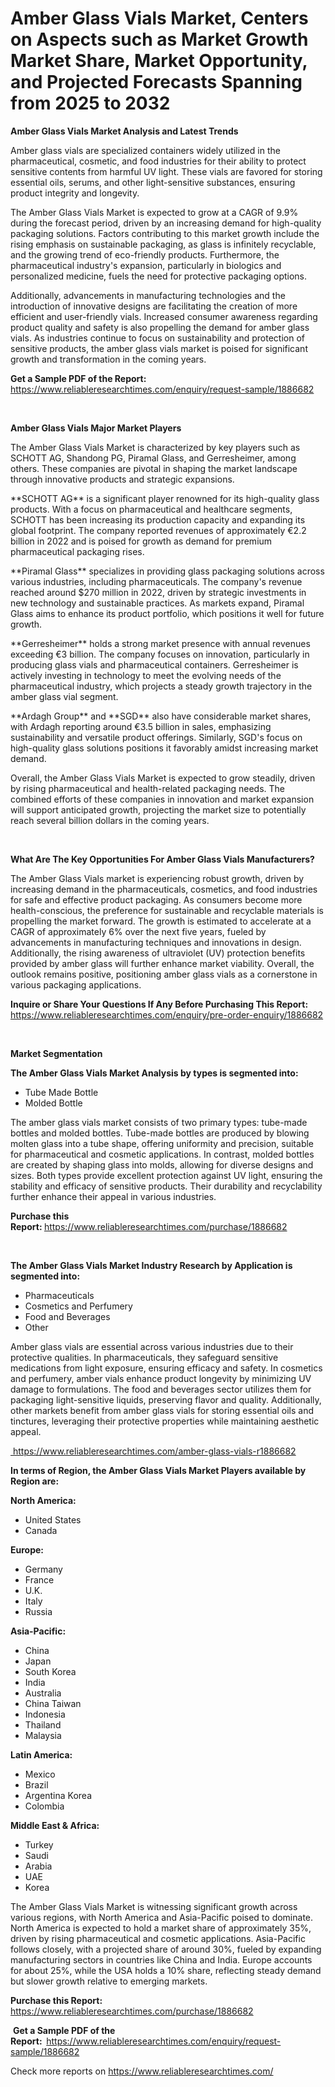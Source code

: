 <p><h1>Amber Glass Vials Market, Centers on Aspects such as Market Growth Market Share, Market Opportunity, and Projected Forecasts Spanning from 2025 to 2032</h1></p><p><strong>Amber Glass Vials Market Analysis and Latest Trends</strong></p>
<p><p>Amber glass vials are specialized containers widely utilized in the pharmaceutical, cosmetic, and food industries for their ability to protect sensitive contents from harmful UV light. These vials are favored for storing essential oils, serums, and other light-sensitive substances, ensuring product integrity and longevity.</p><p>The Amber Glass Vials Market is expected to grow at a CAGR of 9.9% during the forecast period, driven by an increasing demand for high-quality packaging solutions. Factors contributing to this market growth include the rising emphasis on sustainable packaging, as glass is infinitely recyclable, and the growing trend of eco-friendly products. Furthermore, the pharmaceutical industry's expansion, particularly in biologics and personalized medicine, fuels the need for protective packaging options.</p><p>Additionally, advancements in manufacturing technologies and the introduction of innovative designs are facilitating the creation of more efficient and user-friendly vials. Increased consumer awareness regarding product quality and safety is also propelling the demand for amber glass vials. As industries continue to focus on sustainability and protection of sensitive products, the amber glass vials market is poised for significant growth and transformation in the coming years.</p></p>
<p><strong>Get a Sample PDF of the Report:&nbsp;</strong> <a href="https://www.reliableresearchtimes.com/enquiry/request-sample/1886682?utm_campaign=3059&utm_medium=2&utm_source=Github&utm_content=ia&utm_term=04042025&utm_id=amber-glass-vials">https://www.reliableresearchtimes.com/enquiry/request-sample/1886682</a></p>
<p>&nbsp;</p>
<p><strong>Amber Glass Vials Major Market Players</strong></p>
<p><p>The Amber Glass Vials Market is characterized by key players such as SCHOTT AG, Shandong PG, Piramal Glass, and Gerresheimer, among others. These companies are pivotal in shaping the market landscape through innovative products and strategic expansions.</p><p>**SCHOTT AG** is a significant player renowned for its high-quality glass products. With a focus on pharmaceutical and healthcare segments, SCHOTT has been increasing its production capacity and expanding its global footprint. The company reported revenues of approximately €2.2 billion in 2022 and is poised for growth as demand for premium pharmaceutical packaging rises.</p><p>**Piramal Glass** specializes in providing glass packaging solutions across various industries, including pharmaceuticals. The company's revenue reached around $270 million in 2022, driven by strategic investments in new technology and sustainable practices. As markets expand, Piramal Glass aims to enhance its product portfolio, which positions it well for future growth.</p><p>**Gerresheimer** holds a strong market presence with annual revenues exceeding €3 billion. The company focuses on innovation, particularly in producing glass vials and pharmaceutical containers. Gerresheimer is actively investing in technology to meet the evolving needs of the pharmaceutical industry, which projects a steady growth trajectory in the amber glass vial segment.</p><p>**Ardagh Group** and **SGD** also have considerable market shares, with Ardagh reporting around €3.5 billion in sales, emphasizing sustainability and versatile product offerings. Similarly, SGD's focus on high-quality glass solutions positions it favorably amidst increasing market demand.</p><p>Overall, the Amber Glass Vials Market is expected to grow steadily, driven by rising pharmaceutical and health-related packaging needs. The combined efforts of these companies in innovation and market expansion will support anticipated growth, projecting the market size to potentially reach several billion dollars in the coming years.</p></p>
<p>&nbsp;</p>
<p><strong>What Are The Key Opportunities For Amber Glass Vials Manufacturers?</strong></p>
<p><p>The Amber Glass Vials market is experiencing robust growth, driven by increasing demand in the pharmaceuticals, cosmetics, and food industries for safe and effective product packaging. As consumers become more health-conscious, the preference for sustainable and recyclable materials is propelling the market forward. The growth is estimated to accelerate at a CAGR of approximately 6% over the next five years, fueled by advancements in manufacturing techniques and innovations in design. Additionally, the rising awareness of ultraviolet (UV) protection benefits provided by amber glass will further enhance market viability. Overall, the outlook remains positive, positioning amber glass vials as a cornerstone in various packaging applications.</p></p>
<p><strong>Inquire or Share Your Questions If Any Before Purchasing This Report:</strong> <a href="https://www.reliableresearchtimes.com/enquiry/pre-order-enquiry/1886682?utm_campaign=3059&utm_medium=2&utm_source=Github&utm_content=ia&utm_term=04042025&utm_id=amber-glass-vials">https://www.reliableresearchtimes.com/enquiry/pre-order-enquiry/1886682</a></p>
<p>&nbsp;</p>
<p><strong>Market Segmentation</strong></p>
<p><strong>The Amber Glass Vials Market Analysis by types is segmented into:</strong></p>
<p><ul><li>Tube Made Bottle</li><li>Molded Bottle</li></ul></p>
<p><p>The amber glass vials market consists of two primary types: tube-made bottles and molded bottles. Tube-made bottles are produced by blowing molten glass into a tube shape, offering uniformity and precision, suitable for pharmaceutical and cosmetic applications. In contrast, molded bottles are created by shaping glass into molds, allowing for diverse designs and sizes. Both types provide excellent protection against UV light, ensuring the stability and efficacy of sensitive products. Their durability and recyclability further enhance their appeal in various industries.</p></p>
<p><strong>Purchase this Report:&nbsp;</strong><a href="https://www.reliableresearchtimes.com/purchase/1886682?utm_campaign=3059&utm_medium=2&utm_source=Github&utm_content=ia&utm_term=04042025&utm_id=amber-glass-vials">https://www.reliableresearchtimes.com/purchase/1886682</a></p>
<p>&nbsp;</p>
<p><strong>The Amber Glass Vials Market Industry Research by Application is segmented into:</strong></p>
<p><ul><li>Pharmaceuticals</li><li>Cosmetics and Perfumery</li><li>Food and Beverages</li><li>Other</li></ul></p>
<p><p>Amber glass vials are essential across various industries due to their protective qualities. In pharmaceuticals, they safeguard sensitive medications from light exposure, ensuring efficacy and safety. In cosmetics and perfumery, amber vials enhance product longevity by minimizing UV damage to formulations. The food and beverages sector utilizes them for packaging light-sensitive liquids, preserving flavor and quality. Additionally, other markets benefit from amber glass vials for storing essential oils and tinctures, leveraging their protective properties while maintaining aesthetic appeal.</p></p>
<p><a href="https://www.reliableresearchtimes.com/amber-glass-vials-r1886682?utm_campaign=3059&utm_medium=2&utm_source=Github&utm_content=ia&utm_term=04042025&utm_id=amber-glass-vials">&nbsp;https://www.reliableresearchtimes.com/amber-glass-vials-r1886682</a></p>
<p><strong>In terms of Region, the Amber Glass Vials Market Players available by Region are:</strong></p>
<p>
    <p> <strong> North America: </strong>
        <ul>
            <li>United States</li>
            <li>Canada</li>
        </ul>
        </p> 
    <p> <strong> Europe: </strong>
        <ul>
            <li>Germany</li>
            <li>France</li>
            <li>U.K.</li>
            <li>Italy</li>
            <li>Russia</li>
        </ul>
        </p> 
    <p> <strong> Asia-Pacific: </strong>
        <ul>
            <li>China</li>
            <li>Japan</li>
            <li>South Korea</li>
            <li>India</li>
            <li>Australia</li>
            <li>China Taiwan</li>
            <li>Indonesia</li>
            <li>Thailand</li>
            <li>Malaysia</li>
        </ul>
        </p> 
    <p> <strong> Latin America: </strong>
        <ul>
            <li>Mexico</li>
            <li>Brazil</li>
            <li>Argentina Korea</li>
            <li>Colombia</li>
        </ul>
        </p> 
    <p> <strong> Middle East & Africa: </strong>
        <ul>
            <li>Turkey</li>
            <li>Saudi</li>
            <li>Arabia</li>
            <li>UAE</li>
            <li>Korea</li>
        </ul>
    </p>
    </p>
<p><p>The Amber Glass Vials Market is witnessing significant growth across various regions, with North America and Asia-Pacific poised to dominate. North America is expected to hold a market share of approximately 35%, driven by rising pharmaceutical and cosmetic applications. Asia-Pacific follows closely, with a projected share of around 30%, fueled by expanding manufacturing sectors in countries like China and India. Europe accounts for about 25%, while the USA holds a 10% share, reflecting steady demand but slower growth relative to emerging markets.</p></p>
<p><strong>Purchase this Report: </strong><a href="https://www.reliableresearchtimes.com/purchase/1886682?utm_campaign=3059&utm_medium=2&utm_source=Github&utm_content=ia&utm_term=04042025&utm_id=amber-glass-vials">https://www.reliableresearchtimes.com/purchase/1886682</a></p>
<p>&nbsp;<strong>Get a Sample PDF of the Report:&nbsp;&nbsp;</strong><a href="https://www.reliableresearchtimes.com/enquiry/request-sample/1886682?utm_campaign=3059&utm_medium=2&utm_source=Github&utm_content=ia&utm_term=04042025&utm_id=amber-glass-vials">https://www.reliableresearchtimes.com/enquiry/request-sample/1886682</a></p>
<p><strong></strong></p>
<p>Check more reports on <a href="https://www.reliableresearchtimes.com/?utm_campaign=3059&utm_medium=2&utm_source=Github&utm_content=ia&utm_term=04042025&utm_id=amber-glass-vials">https://www.reliableresearchtimes.com/</a></p>